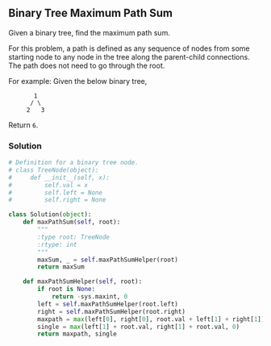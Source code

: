 ## Binary Tree Maximum Path Sum

Given a binary tree, find the maximum path sum.

For this problem, a path is defined as any sequence of nodes from some starting node to any node in the tree along the parent-child connections. The path does not need to go through the root.

For example:
Given the below binary tree,
```
       1
      / \
     2   3
```
Return `6`.

### Solution

```python
# Definition for a binary tree node.
# class TreeNode(object):
#     def __init__(self, x):
#         self.val = x
#         self.left = None
#         self.right = None

class Solution(object):
    def maxPathSum(self, root):
        """
        :type root: TreeNode
        :rtype: int
        """
        maxSum, _ = self.maxPathSumHelper(root)
        return maxSum

    def maxPathSumHelper(self, root):
        if root is None:
            return -sys.maxint, 0
        left = self.maxPathSumHelper(root.left)
        right = self.maxPathSumHelper(root.right)
        maxpath = max(left[0], right[0], root.val + left[1] + right[1])
        single = max(left[1] + root.val, right[1] + root.val, 0)
        return maxpath, single
```
